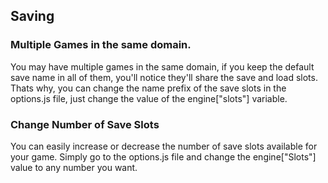 ## Saving

### Multiple Games in the same domain.

You may have multiple games in the same domain, if you keep the default save name in all of them, you'll notice they'll share the save and load slots. Thats why, you can change the name prefix of the save slots in the options.js file, just change the value of the engine["slots"] variable.

### Change Number of Save Slots

You can easily increase or decrease the number of save slots available for your game. Simply go to the options.js file and change the engine["Slots"] value to any number you want.

